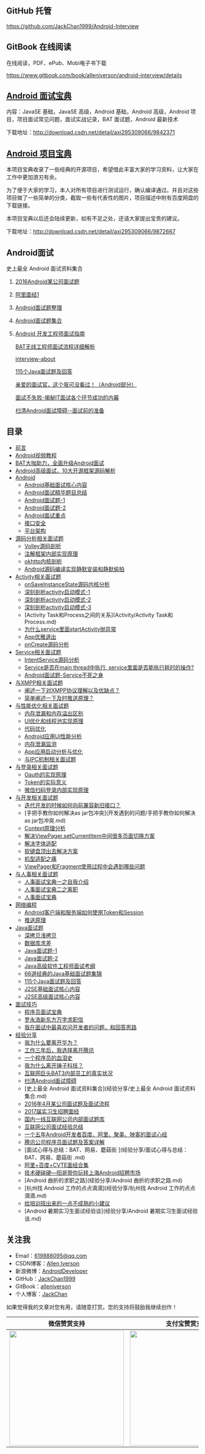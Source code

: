 ## GitHub 托管

https://github.com/JackChan1999/Android-Interview

## GitBook 在线阅读

在线阅读，PDF、ePub、Mobi电子书下载

https://www.gitbook.com/book/alleniverson/android-interview/details

## [Android 面试宝典](http://download.csdn.net/detail/axi295309066/9842371)

内容：JavaSE 基础，JavaSE 高级，Android 基础，Android 高级，Android 项目，项目面试常见问题，面试实战记录，BAT 面试题，Android 最新技术

下载地址：http://download.csdn.net/detail/axi295309066/9842371

## [Android 项目宝典](http://download.csdn.net/detail/axi295309066/9872667)

本项目宝典收录了一些经典的开源项目，希望借此丰富大家的学习资料，让大家在工作中更加游刃有余。

为了便于大家的学习，本人对所有项目进行测试运行，确认编译通过。并且对这些项目做了一些简单的分类，截取一些有代表性的图片，项目描述中附有百度网盘的下载链接。

本项目宝典以后还会陆续更新，如有不足之处，还请大家提出宝贵的建议。

下载地址：http://download.csdn.net/detail/axi295309066/9872667

## Android面试

史上最全 Android 面试资料集合

1. [2016Android某公司面试题](http://blog.csdn.net/jdsjlzx/article/details/51201925)

4. [阿里面经1](http://blog.csdn.net/axi295309066/article/details/50512835)

5. [ Android面试题整理](http://blog.csdn.net/x605940745/article/category/1808335)

6. [Android面试题集合](http://blog.csdn.net/axi295309066/article/details/54089310)

8. [Android 开发工程师面试指南](https://github.com/GeniusVJR/LearningNotes)

   

   

   [BAT无线工程师面试流程详细解析](http://blog.csdn.net/axi295309066/article/details/52317615)

   [interview-about](https://github.com/closedevice/interview-about)

   [115个Java面试题及回答](https://github.com/snowdream/115-Java-Interview-Questions-and-Answers/tree/master/zh)

   [亲爱的面试官，这个我可没看过！（Android部分）](http://www.jianshu.com/p/89f19d67b348)

   [面试不失败-揭秘IT面试各个环节成功的内幕](https://pan.baidu.com/s/1mhB0aSg?errno=0&errmsg=Auth%20Login%20Sucess&&bduss=&ssnerror=0#list/path=%2F)

   [扫清Android面试障碍--面试前的准备](http://blog.csdn.net/jdsjlzx/article/details/51424303?locationNum=1&fps=1)


## 目录

- [前言](README.md)
- [Android视频教程](Android/Android视频教程.md)
- [BAT大咖助力，全面升级Android面试](Android/BAT大咖助力全面升级Android面试.md)
- [Android高级面试，10大开源框架源码解析](Android/Android高级面试10大开源框架源码解析.md)
- [Android](Android/README.md)
  - [Android基础面试核心内容](Android/Android基础面试核心内容.md)
  - [Android面试精华题目总结](Android/Android面试精华题目总结.md)
  - [Android面试题-1](Android/Android面试题-1.md)
  - [Android面试题-2](Android/Android面试题-2.md)
  - [Android面试重点](Android/Android面试重点.md)
  - [接口安全](Android/接口安全.md)
  - [平台架构](Android/平台架构.md)
- [源码分析相关面试题](源码分析/README.md)
  - [Volley源码剖析](源码分析/Volley源码剖析.md)
  - [注解框架内部实现原理](源码分析/注解框架内部实现原理.md)
  - [okhttp内核剖析](源码分析/okhttp内核剖析.md)
  - [Android源码编译实现静默安装和静默偷拍](源码分析/Android源码编译实现静默安装和静默偷拍.md)
- [Activity相关面试题](Activity/README.md)
  - [onSaveInstanceState源码内核分析](Activity/onSaveInstanceState源码内核分析.md)
  - [深刻剖析activity启动模式-1](Activity/深刻剖析activity启动模式-1.md)
  - [深刻剖析activity启动模式-2](Activity/深刻剖析activity启动模式-2.md)
  - [深刻剖析activity启动模式-3](Activity/深刻剖析activity启动模式-3.md)
  - [Activity Task和Process之间的关系](Activity/Activity Task和Process.md)
  - [为什么service里面startActivity抛异常](Activity/为什么service里面startActivity抛异常.md)
  - [App优雅退出](Activity/App优雅退出.md)
  - [onCreate源码分析](Activity/onCreate源码分析.md)
- [Service相关面试题](Service/README.md)
  - [IntentService源码分析](Service/IntentService源码分析.md)
  - [Service是否在main thread中执行, service里面是否能执行耗时的操作?](Service/Android面试题-Service.md)
  - [Android面试题-Service不死之身](Service/Android面试题-Service不死之身.md)
- [与XMPP相关面试题](网络编程/README.md)
  - [阐述一下对XMPP协议理解以及优缺点？](网络编程/阐述一下对XMPP协议理解以及优缺点？.md)
  - [简单阐述一下及时推送原理？](网络编程/简单阐述一下及时推送原理？.md)
- [与性能优化相关面试题](性能优化/README.md)
  - [内存泄漏和内存溢出区别](性能优化/与性能优化相关试题一.md)
  - [UI优化和线程池实现原理](性能优化/与性能优化相关试题二.md)
  - [代码优化](性能优化/与性能优化相关试题三.md)
  - [Android应用UI性能分析](性能优化/Android应用UI性能分析.md)
  - [内存泄漏监测](性能优化/内存泄漏监测.md)
  - [App应用启动分析与优化](性能优化/App应用启动分析与优化.md)
  - [与IPC机制相关面试题](性能优化/与IPC机制相关面试题.md)
- [与登录相关面试题](登陆注册/README.md)
  - [Oauth的实现原理](登陆注册/Oauth的实现原理.md)
  - [Token的实际意义](登陆注册/Token的实际意义.md)
  - [微信扫码登录内部实现原理](登陆注册/微信扫码登录内部实现原理.md)
- [与开发相关面试题](开发遇到的问题/README.md)
  - [迭代开发的时候如何向前兼容新旧接口？](开发遇到的问题/迭代开发的时候如何向前兼容新旧接口？.md)
  - [手把手教你如何解决as jar包冲突](开发遇到的问题/手把手教你如何解决as jar包冲突.md)
  - [Context原理分析](开发遇到的问题/Context原理分析.md)
  - [解决ViewPager.setCurrentItem中间很多页面切换方案](开发遇到的问题/终极解决ViewPager.setCurrentItem中间页面过多解决方案.md)
  - [解决字体适配](开发遇到的问题/解决字体适配.md)
  - [软键盘顶出去解决方案](开发遇到的问题/软键盘顶出去解决方案.md)
  - [机型适配之痛](开发遇到的问题/机型适配之痛.md)
  - [ViewPager和Fragment使用过程中会遇到哪些问题](开发遇到的问题/ViewPager和Fragment使用过程中会遇到哪些问题.md)
- [与人事相关面试题](HR/README.md)
  - [人事面试宝典一之自我介绍](HR/人事面试宝典一之自我介绍.md)
  - [人事面试宝典二之离职](HR/人事面试宝典二之离职.md)
  - [人事面试宝典](HR/人事面试宝典.md)
- [网络编程](网络编程/README.md)
  - [Android客户端和服务端如何使用Token和Session](网络编程/Android客户端和服务端如何使用Token和Session.md)
  - [推送原理](网络编程/推送原理.md)
- [Java面试题](Java/README.md)
  - [深拷贝浅拷贝](Java/深拷贝浅拷贝.md)
  - [数据库求差](Java/数据库求差.md)
  - [Java面试题-1](Java/Java面试题-1.md)
  - [Java面试题-2](Java/Java面试题-2.md)
  - [Java高级软件工程师面试考纲](Java/Java高级软件工程师面试考纲.md)
  - [66道经典的Java基础面试题集锦](Java/66道经典的Java基础面试题集锦.md)
  - [115个Java面试题及回答](Java/115个Java面试题及回答.md)
  - [J2SE基础面试核心内容](Java/J2SE基础面试核心内容.md)
  - [J2SE高级面试核心内容](Java/J2SE高级面试核心内容.md)
- [面试技巧](面试技巧/README.md)
  - [程序员面试宝典](面试技巧/程序员面试宝典.md)
  - [罗永浩新东方万字求职信](面试技巧/罗永浩新东方万字求职信.md)
  - [我在面试中最喜欢问开发者的问题，和回答思路](面试技巧/我在面试中最喜欢问开发者的问题，和回答思路.md)
- [经验分享](经验分享/README.md)
  - [我为什么要离开华为？](经验分享/我为什么要离开华为？.md)
  - [工作三年后，我选择离开腾讯](经验分享/工作三年后，我选择离开腾讯.md)
  - [一个程序员的血泪史](经验分享/一个程序员的血泪史.md)
  - [我为什么离开锤子科技？](经验分享/我为什么离开锤子科技？.md)
  - [互联网巨头BAT3内部员工的真实状况](经验分享/互联网巨头BAT3内部员工的真实状况.md)
  - [扫清Android面试障碍](经验分享/扫清Android面试障碍.md)
  - [史上最全 Android 面试资料集合](经验分享/史上最全 Android 面试资料集合.md)
  - [2016年4月某公司面试题及面试流程](经验分享/2016年4月某公司面试题及面试流程.md)
  - [2017届实习生招聘面经](经验分享/2017届实习生招聘面经.md)
  - [国内一线互联网公司内部面试题库](经验分享/国内一线互联网公司内部面试题库.md)
  - [互联网公司面试经验总结](经验分享/互联网公司面试经验总结.md)
  - [一个五年Android开发者百度、阿里、聚美、映客的面试心经](经验分享/一个五年Android开发者百度、阿里、聚美、映客的面试心经.md)
  - [腾讯公司程序员面试题及答案详解](经验分享/腾讯公司程序员面试题及答案详解.md)
  - [面试心得与总结：BAT、网易、蘑菇街 ](经验分享/面试心得与总结：BAT、网易、蘑菇街 .md)
  - [阿里+百度+CVTE面经合集](经验分享/阿里+百度+CVTE面经合集.md)
  - [技术硬碰硬—阳哥带你玩转上海Android招聘市场](经验分享/技术硬碰硬—阳哥带你玩转上海Android招聘市场.md)
  - [Android 曲折的求职之路](经验分享/Android 曲折的求职之路.md)
  - [杭州找 Android 工作的点点滴滴](经验分享/杭州找 Android 工作的点点滴滴.md)
  - [给培训班出来的一点不成熟的小建议](经验分享/给培训班出来的一点不成熟的小建议.md)
  - [Android 暑期实习生面试经验谈](经验分享/Android 暑期实习生面试经验谈.md)

## 关注我

- Email：<619888095@qq.com>
- CSDN博客：[Allen Iverson](http://blog.csdn.net/axi295309066)
- 新浪微博：[AndroidDeveloper](http://weibo.com/u/1848214604?topnav=1&wvr=6&topsug=1&is_all=1)
- GitHub：[JackChan1999](https://github.com/JackChan1999)
- GitBook：[alleniverson](https://www.gitbook.com/@alleniverson)
- 个人博客：[JackChan](https://jackchan1999.github.io/)

如果觉得我的文章对您有用，请随意打赏。您的支持将鼓励我继续创作！

|                  微信赞赏支持                  |                 支付宝赞赏支持                  |
| :--------------------------------------: | :--------------------------------------: |
| <img src="assets/weixin.png" width="300" /> | <img src="assets/支付宝.jpg" width="300" /> |